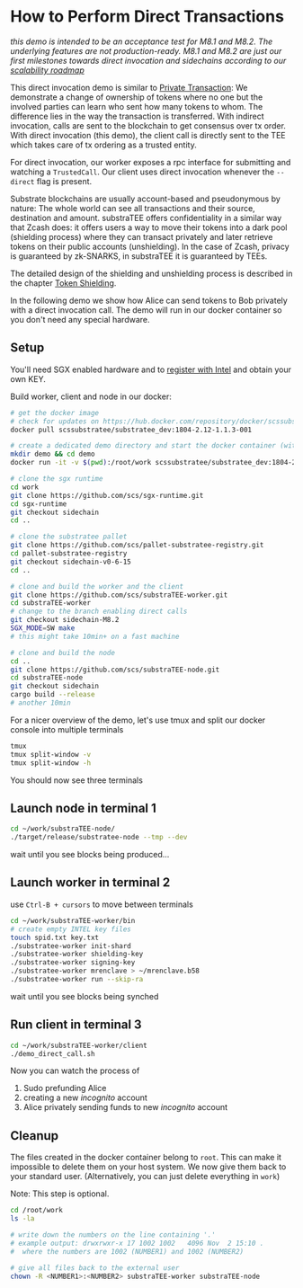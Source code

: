 
# How to Perform Direct Transactions

*this demo is intended to be an acceptance test for M8.1 and M8.2. The underlying features are not production-ready. M8.1 and M8.2 are just our first milestones towards direct invocation and sidechains according to our [scalability roadmap](https://polkadot.polkassembly.io/post/111)*

This direct invocation demo is similar to [Private Transaction](./howto_private_tx.md): We demonstrate a change of ownership of tokens where no one but the involved parties can learn who sent how many tokens to whom. The difference lies in the way the transaction is transferred. With indirect invocation, calls are sent to the blockchain to get consensus over tx order. With direct invocation (this demo), the client call is directly sent to the TEE which takes care of tx ordering as a trusted entity.

For direct invocation, our worker exposes a rpc interface for submitting and watching a `TrustedCall`. Our client uses direct invocation whenever the `--direct` flag is present.

Substrate blockchains are usually account-based and pseudonymous by nature: The whole world can see all transactions and their source, destination and amount. substraTEE offers confidentiality in a similar way that Zcash does: it offers users a way to move their tokens into a dark pool (shielding process) where they can transact privately and later retrieve tokens on their public accounts (unshielding). In the case of Zcash, privacy is guaranteed by zk-SNARKS, in substraTEE it is guaranteed by TEEs.

The detailed design of the shielding and unshielding process is described in the chapter [Token Shielding](./token_shielding.md).

In the following demo we show how Alice can send tokens to Bob privately with a direct invocation call. The demo will run in our docker container so you don't need any special hardware. 

## Setup

You'll need SGX enabled hardware and to [register with Intel](./howto_worker.md#intel-sgx-development-and-production-commercial-license) and obtain your own KEY.

Build worker, client and node in our docker:

```bash
# get the docker image
# check for updates on https://hub.docker.com/repository/docker/scssubstratee/substratee_dev
docker pull scssubstratee/substratee_dev:1804-2.12-1.1.3-001

# create a dedicated demo directory and start the docker container (with sgx support)
mkdir demo && cd demo
docker run -it -v $(pwd):/root/work scssubstratee/substratee_dev:1804-2.12-1.1.3-001 /bin/bash

# clone the sgx runtime
cd work
git clone https://github.com/scs/sgx-runtime.git
cd sgx-runtime
git checkout sidechain
cd ..

# clone the substratee pallet
git clone https://github.com/scs/pallet-substratee-registry.git
cd pallet-substratee-registry
git checkout sidechain-v0-6-15
cd ..

# clone and build the worker and the client
git clone https://github.com/scs/substraTEE-worker.git
cd substraTEE-worker
# change to the branch enabling direct calls
git checkout sidechain-M8.2
SGX_MODE=SW make
# this might take 10min+ on a fast machine

# clone and build the node
cd ..
git clone https://github.com/scs/substraTEE-node.git
cd substraTEE-node
git checkout sidechain
cargo build --release
# another 10min
```

For a nicer overview of the demo, let's use tmux and split our docker console into multiple terminals

```bash
tmux
tmux split-window -v
tmux split-window -h
```

You should now see three terminals

## Launch node in terminal 1

```bash
cd ~/work/substraTEE-node/
./target/release/substratee-node --tmp --dev
```

wait until you see blocks being produced...

## Launch worker in terminal 2

use `Ctrl-B + cursors` to move between terminals

```bash
cd ~/work/substraTEE-worker/bin
# create empty INTEL key files
touch spid.txt key.txt
./substratee-worker init-shard
./substratee-worker shielding-key
./substratee-worker signing-key
./substratee-worker mrenclave > ~/mrenclave.b58
./substratee-worker run --skip-ra
```
wait until you see blocks being synched

## Run client in terminal 3

```bash
cd ~/work/substraTEE-worker/client
./demo_direct_call.sh
```

Now you can watch the process of

1. Sudo prefunding Alice
2. creating a new *incognito* account
3. Alice privately sending funds to new *incognito* account

## Cleanup
The files created in the docker container belong to `root`. This can make it impossible to delete them on your host system. We now give them back to your standard user. (Alternatively, you can just delete everything in `work`)

Note: This step is optional.

```bash
cd /root/work
ls -la

# write down the numbers on the line containing '.'
# example output: drwxrwxr-x 17 1002 1002   4096 Nov  2 15:10 .
#  where the numbers are 1002 (NUMBER1) and 1002 (NUMBER2)

# give all files back to the external user
chown -R <NUMBER1>:<NUMBER2> substraTEE-worker substraTEE-node
```
